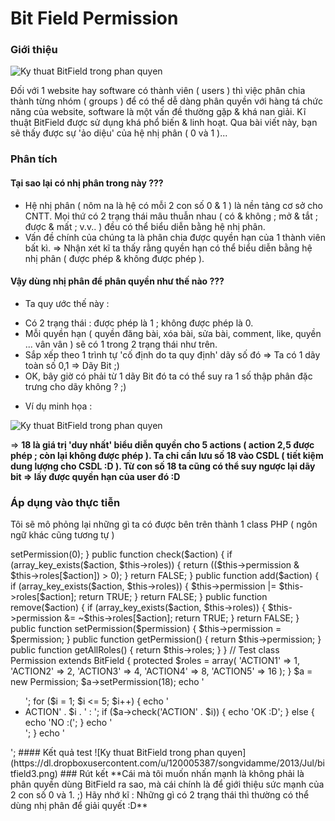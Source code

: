 Bit Field Permission
====================

### Giới thiệu

![Ky thuat BitField trong phan quyen](https://dl.dropboxusercontent.com/u/120005387/songvidamme/2013/Jul/bitfield1.png)

Đối với 1 website hay software có thành viên ( users ) thì việc phân chia thành từng nhóm ( groups ) để có thể dễ dàng phân quyền với hàng tá chức năng của website, software là một vấn đề thường gặp & khá nan giải. Kĩ thuật BitField được sử dụng khá phổ biến & linh hoạt. Qua bài viết này, bạn sẽ thấy được sự 'ảo diệu' của hệ nhị phân ( 0 và 1 )... 

### Phân tích

#### Tại sao lại có nhị phân trong này ???
 - Hệ nhị phân ( nôm na là hệ có mỗi 2 con số 0 & 1 ) là nền tảng cơ sở cho CNTT. Mọi thứ có 2 trạng thái mâu thuẫn nhau ( có & không ; mở & tắt ; được & mất ; v.v.. ) đều có thể biểu diễn bằng hệ nhị phân.
 - Vấn đề chính của chúng ta là phân chia được quyền hạn của 1 thành viên bất kì. => Nhận xét kĩ ta thấy rằng quyền hạn có thể biểu diễn bằng hệ nhị phân ( được phép & không được phép ).

#### Vậy dùng nhị phân để phân quyền như thế nào ???
 - Ta quy ước thế này :
  + Có 2 trạng thái : được phép là 1 ; không được phép là 0.
  + Mỗi quyền hạn ( quyền đăng bài, xóa bài, sửa bài, comment, like, quyền ... vân vân ) sẽ có 1 trong 2 trạng thái như trên.
  + Sắp xếp theo 1 trình tự 'cố định do ta quy định' dãy số đó => Ta có 1 dãy toàn số 0,1 => Dãy Bit ;)
  + OK, bây giờ có phải từ 1 dãy Bit đó ta có thể suy ra 1 số thập phân đặc trưng cho dãy không ? ;)
 - Ví dụ minh họa :

![Ky thuat BitField trong phan quyen](https://dl.dropboxusercontent.com/u/120005387/songvidamme/2013/Jul/bitfield2.png)

=> **18 là giá trị 'duy nhất' biểu diễn quyền cho 5 actions ( action 2,5 được phép ; còn lại không được phép ). Ta chỉ cần lưu số 18 vào CSDL ( tiết kiệm dung lượng cho CSDL :D ). Từ con số 18 ta cũng có thể suy ngược lại dãy bit => lấy được quyền hạn của user đó :D**

### Áp dụng vào thực tiễn

Tôi sẽ mô phỏng lại những gì ta có được bên trên thành 1 class PHP ( ngôn ngữ khác cũng tương tự )

  <?php
		// Class BitField
		class BitField
		{
			protected $roles = array();
			protected $permission;
			public function __construct()
			{
				$this->setPermission(0);
			}
			public function check($action)
			{
				if (array_key_exists($action, $this->roles))
				{
					return (($this->permission & $this->roles[$action]) > 0);
				}
				return FALSE;
			}
			public function add($action)
			{
				if (array_key_exists($action, $this->roles))
				{
					$this->permission |= $this->roles[$action];
					return TRUE;
				}
				return FALSE;
			}
			public function remove($action)
			{
				if (array_key_exists($action, $this->roles))
				{
					$this->permission &= ~$this->roles[$action];
					return TRUE;
				}
				return FALSE;
			}
			public function setPermission($permission)
			{
				$this->permission = $permission;
			}
			public function getPermission()
			{
				return $this->permission;
			}
			public function getAllRoles()
			{
				return $this->roles;
			}
		}
		// Test
		class Permission extends BitField
		{
			protected $roles = array(
					'ACTION1' => 1,
					'ACTION2' => 2,
					'ACTION3' => 4,
					'ACTION4' => 8,
					'ACTION5' => 16
				);
		}
		$a = new Permission;
		$a->setPermission(18);
		echo '<ul>';
		for ($i = 1; $i <= 5; $i++)
		{
			echo '<li>ACTION' . $i . ' : ';
			if ($a->check('ACTION' . $i))
			{
				echo 'OK :D';
			}
			else
			{
				echo 'NO :(';
			}
			echo '</li>';
		}
		echo '</ul>';

#### Kết quả test

![Ky thuat BitField trong phan quyen](https://dl.dropboxusercontent.com/u/120005387/songvidamme/2013/Jul/bitfield3.png)

### Rút kết

**Cái mà tôi muốn nhấn mạnh là không phải là phân quyền dùng BitField ra sao, mà cái chính là để giới thiệu sức mạnh của 2 con số 0 và 1. ;) Hãy nhớ kĩ : Những gì có 2 trạng thái thì thường có thể dùng nhị phân để giải quyết :D**
